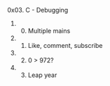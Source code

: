0x03. C - Debugging
1. 0. Multiple mains
2. 1. Like, comment, subscribe
3. 2. 0 > 972?
4. 3. Leap year


